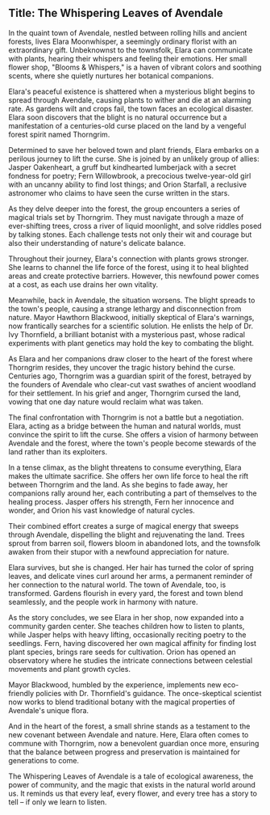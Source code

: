 
## Title: The Whispering Leaves of Avendale

In the quaint town of Avendale, nestled between rolling hills and ancient forests, lives Elara Moonwhisper, a seemingly ordinary florist with an extraordinary gift. Unbeknownst to the townsfolk, Elara can communicate with plants, hearing their whispers and feeling their emotions. Her small flower shop, "Blooms & Whispers," is a haven of vibrant colors and soothing scents, where she quietly nurtures her botanical companions.

Elara's peaceful existence is shattered when a mysterious blight begins to spread through Avendale, causing plants to wither and die at an alarming rate. As gardens wilt and crops fail, the town faces an ecological disaster. Elara soon discovers that the blight is no natural occurrence but a manifestation of a centuries-old curse placed on the land by a vengeful forest spirit named Thorngrim.

Determined to save her beloved town and plant friends, Elara embarks on a perilous journey to lift the curse. She is joined by an unlikely group of allies: Jasper Oakenheart, a gruff but kindhearted lumberjack with a secret fondness for poetry; Fern Willowbrook, a precocious twelve-year-old girl with an uncanny ability to find lost things; and Orion Starfall, a reclusive astronomer who claims to have seen the curse written in the stars.

As they delve deeper into the forest, the group encounters a series of magical trials set by Thorngrim. They must navigate through a maze of ever-shifting trees, cross a river of liquid moonlight, and solve riddles posed by talking stones. Each challenge tests not only their wit and courage but also their understanding of nature's delicate balance.

Throughout their journey, Elara's connection with plants grows stronger. She learns to channel the life force of the forest, using it to heal blighted areas and create protective barriers. However, this newfound power comes at a cost, as each use drains her own vitality.

Meanwhile, back in Avendale, the situation worsens. The blight spreads to the town's people, causing a strange lethargy and disconnection from nature. Mayor Hawthorn Blackwood, initially skeptical of Elara's warnings, now frantically searches for a scientific solution. He enlists the help of Dr. Ivy Thornfield, a brilliant botanist with a mysterious past, whose radical experiments with plant genetics may hold the key to combating the blight.

As Elara and her companions draw closer to the heart of the forest where Thorngrim resides, they uncover the tragic history behind the curse. Centuries ago, Thorngrim was a guardian spirit of the forest, betrayed by the founders of Avendale who clear-cut vast swathes of ancient woodland for their settlement. In his grief and anger, Thorngrim cursed the land, vowing that one day nature would reclaim what was taken.

The final confrontation with Thorngrim is not a battle but a negotiation. Elara, acting as a bridge between the human and natural worlds, must convince the spirit to lift the curse. She offers a vision of harmony between Avendale and the forest, where the town's people become stewards of the land rather than its exploiters.

In a tense climax, as the blight threatens to consume everything, Elara makes the ultimate sacrifice. She offers her own life force to heal the rift between Thorngrim and the land. As she begins to fade away, her companions rally around her, each contributing a part of themselves to the healing process. Jasper offers his strength, Fern her innocence and wonder, and Orion his vast knowledge of natural cycles.

Their combined effort creates a surge of magical energy that sweeps through Avendale, dispelling the blight and rejuvenating the land. Trees sprout from barren soil, flowers bloom in abandoned lots, and the townsfolk awaken from their stupor with a newfound appreciation for nature.

Elara survives, but she is changed. Her hair has turned the color of spring leaves, and delicate vines curl around her arms, a permanent reminder of her connection to the natural world. The town of Avendale, too, is transformed. Gardens flourish in every yard, the forest and town blend seamlessly, and the people work in harmony with nature.

As the story concludes, we see Elara in her shop, now expanded into a community garden center. She teaches children how to listen to plants, while Jasper helps with heavy lifting, occasionally reciting poetry to the seedlings. Fern, having discovered her own magical affinity for finding lost plant species, brings rare seeds for cultivation. Orion has opened an observatory where he studies the intricate connections between celestial movements and plant growth cycles.

Mayor Blackwood, humbled by the experience, implements new eco-friendly policies with Dr. Thornfield's guidance. The once-skeptical scientist now works to blend traditional botany with the magical properties of Avendale's unique flora.

And in the heart of the forest, a small shrine stands as a testament to the new covenant between Avendale and nature. Here, Elara often comes to commune with Thorngrim, now a benevolent guardian once more, ensuring that the balance between progress and preservation is maintained for generations to come.

The Whispering Leaves of Avendale is a tale of ecological awareness, the power of community, and the magic that exists in the natural world around us. It reminds us that every leaf, every flower, and every tree has a story to tell – if only we learn to listen.
